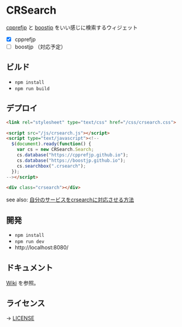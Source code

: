 # CRSearch

[cpprefjp](https://cpprefjp.github.io/) と [boostjp](https://boostjp.github.io/) をいい感じに検索するウィジェット

- [x] cpprefjp
- [ ] boostjp （対応予定）

## ビルド

- `npm install`
- `npm run build`

## デプロイ

```html
<link rel="stylesheet" type="text/css" href="/css/crsearch.css">

<script src="/js/crsearch.js"></script>
<script type="text/javascript"><!--
  $(document).ready(function() {
    var cs = new CRSearch.Search;
    cs.database("https://cpprefjp.github.io");
    cs.database("https://boostjp.github.io");
    cs.searchbox(".crsearch");
  });
--></script>
```

```html
<div class="crsearch"></div>
```

see also: [自分のサービスをcrsearchに対応させる方法](https://github.com/cpprefjp/crsearch/wiki/%E8%87%AA%E5%88%86%E3%81%AE%E3%82%B5%E3%83%BC%E3%83%93%E3%82%B9%E3%82%92crsearch%E3%81%AB%E5%AF%BE%E5%BF%9C%E3%81%95%E3%81%9B%E3%82%8B%E6%96%B9%E6%B3%95)

## 開発

- `npm install`
- `npm run dev`
- http://localhost:8080/

## ドキュメント

[Wiki](https://github.com/cpprefjp/crsearch/wiki) を参照。

## ライセンス

→ [LICENSE](LICENSE)

